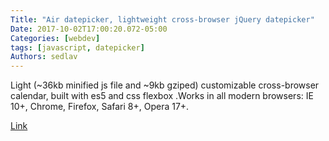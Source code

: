 ```yaml
---
Title: "Air datepicker, lightweight cross-browser jQuery datepicker"
Date: 2017-10-02T17:00:20.072-05:00
Categories: [webdev]
tags: [javascript, datepicker]
Authors: sedlav
---
```


Light (~36kb minified js file and ~9kb gziped) customizable cross-browser calendar, built with es5 and css flexbox .Works in all modern browsers: IE 10+, Chrome, Firefox, Safari 8+, Opera 17+.

[Link](http://t1m0n.name/air-datepicker/docs/)
